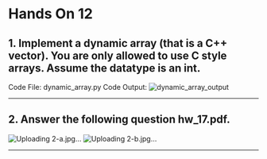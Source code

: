 # Hands On 12

## 1. Implement a dynamic array (that is a C++ vector). You are only allowed to use C style arrays. Assume the datatype is an int.

Code File: dynamic_array.py
Code Output:
![dynamic_array_output](https://github.com/user-attachments/assets/47e7e01a-31b8-46b2-be57-e793c1e36447)

---

## 2. Answer the following question hw_17.pdf.

![Uploading 2-a.jpg…]()
![Uploading 2-b.jpg…]()

---
